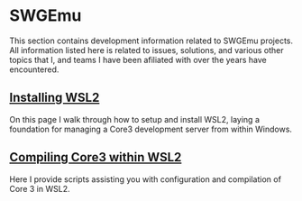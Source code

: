 # SWGEmu

This section contains development information related to SWGEmu projects. All information listed here is related to issues, solutions, and various other topics that I, and teams I have been afiliated with over the years have encountered.

## [Installing WSL2](https://1sudo.github.io/wsl2/)
On this page I walk through how to setup and install WSL2, laying a foundation for managing a Core3 development server from within Windows.

## [Compiling Core3 within WSL2](https://1sudo.github.io/swgemu_wsl2/)
Here I provide scripts assisting you with configuration and compilation of Core 3 in WSL2.